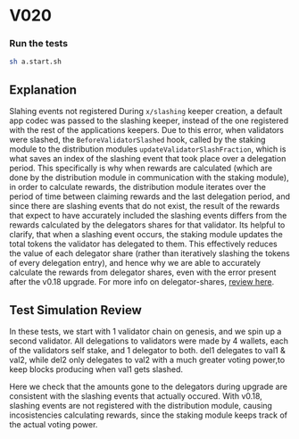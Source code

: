 # V020


### Run the tests
```sh
sh a.start.sh
```

## Explanation 
Slahing events not registered During `x/slashing` keeper creation, a default app codec was passed to the slashing keeper, instead of the one registered with the rest of the applications keepers. 
Due to this error, when validators were slashed, the `BeforeValidatorSlashed` hook, called by the staking module to the distribution modules `updateValidatorSlashFraction`, which is what saves an index of the slashing event that took place over a delegation period. This specifically is why when rewards are calculated (which are done by the distribution module in communication with the staking module), in order to calculate rewards, the distribution module iterates over the period of time between claiming rewards and the last delegation period, and since there are slashing events that do not exist, the result of the rewards that expect to have accurately included the slashing events differs from the rewards calculated by the delegators shares for that validator. Its helpful to clarify, that when a slashing event occurs, the staking module updates the total tokens the validator has delegated to them. This effectively reduces the value of each delegator share (rather than iteratively slashing the tokens of every delegation entry), and hence why we are able to accurately calculate the rewards from delegator shares, even with the error present after the v0.18 upgrade. For more info on delegator-shares, [review here](https://docs.cosmos.network/v0.47/build/modules/staking#delegator-shares).

## Test Simulation Review
In these tests, we start with 1 validator chain on genesis, and we spin up a second validator. All delegations to validators were made by 4 wallets, each of the validators self stake, and 1 delegator to both. del1 delegates to val1 & val2, while del2 only delegates to val2 with a much greater voting power,to keep blocks producing when val1 gets slashed. 

Here we check that the amounts gone to the delegators during upgrade are consistent with the slashing events that actually occured. With v0.18, slashing events are not registered with the distribution module, causing incosistencies calculating rewards, since the staking module keeps track of the actual voting power.
